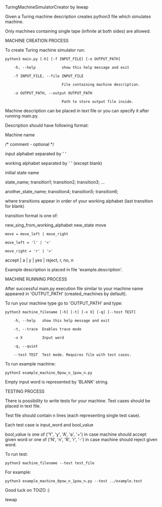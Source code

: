 TuringMachineSimulatorCreator by lewap



Given a Turing machine description creates python3 file which simulates machine.

Only machines containing single tape (infinite at both sides) are allowed.



MACHINE CREATION PROCESS

To create Turing machine simulator run:

    python3 main.py [-h] [-f INPUT_FILE] [-o OUTPUT_PATH]

        -h, --help            show this help message and exit

        -f INPUT_FILE, --file INPUT_FILE

                              File containing machine description.

        -o OUTPUT_PATH, --output OUTPUT_PATH

                              Path to store output file inside.





Machine description can be placed in text file or you can specify it after running main.py.

Description should have following format:

Machine name

/\* comment - optional \*/

input alphabet separated by ' '

working alphabet separated by ' ' (except blank)

initial state name

state_name; transition1; transition2; transition3; ...

another_state_name; transition4; transition5; transition6;



where transitions appear in order of your working alphabet (last transition for blank)

transition format is one of:

new_sing_from_working_alphabet new_state move

    move = move_left | move_right

    move_left = 'l' | '<'

    move_right = 'r' | '>'

accept | a | y | yes | reject, r, no, n



Example description is placed in file 'example.description'.



MACHINE RUNNING PROCESS

After successful main.py execution file similar to your machine name appeared in 'OUTPUT_PATH' (created_machines by default).

To run your machine type go to 'OUTPUT_PATH' and type:

    python3 machine_filename [-h] [-t] [-x X] [-q] [--test TEST]

        -h, --help   show this help message and exit

        -t, --trace  Enables trace mode

        -x X         Input word

        -q, --quiet

        --test TEST  Test mode. Requires file with test cases.



To run example machine:

    python3 example_machine_0pow_n_1pow_n.py



Empty input word is represented by 'BLANK' string.



TESTING PROCESS

There is possibility to write tests for your machine. Test cases should be placed in text file.

Test file should contain n lines (each representing single test case).

Each test case is input_word and bool_value

bool_value is one of ('Y', 'y', 'A', 'a', '+') in case machine should accept given word or one of ('N', 'n', 'R', 'r', '-') in case machine should reject given word.

To run test:

    python3 machine_filename --test test_file

For example:

    python3 example_machine_0pow_n_1pow_n.py --test ../example.test





Good luck on TOiZO :)

lewap